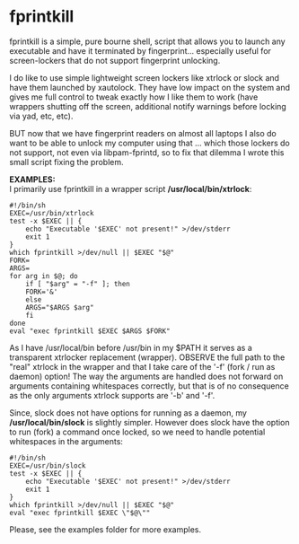 # fprintkill
fprintkill is a simple, pure bourne shell, script that allows you to launch any executable and have it terminated by fingerprint... especially useful for screen-lockers that do not support fingerprint unlocking.

I do like to use simple lightweight screen lockers like xtrlock or slock and have them launched by xautolock. They have low impact on the system and gives me full control to tweak exactly how I like them to work (have wrappers shutting off the screen, additional notify warnings before locking via yad, etc, etc).

BUT now that we have fingerprint readers on almost all laptops I also do want to be able to unlock my computer using that ... which those lockers do not support, not even via libpam-fprintd, so to fix that dilemma I wrote this small script fixing the problem.

__EXAMPLES:__\
I primarily use fprintkill in a wrapper script __/usr/local/bin/xtrlock__:
```shell
#!/bin/sh
EXEC=/usr/bin/xtrlock
test -x $EXEC || { 
    echo "Executable '$EXEC' not present!" >/dev/stderr
    exit 1
}
which fprintkill >/dev/null || $EXEC "$@"
FORK=
ARGS=
for arg in $@; do
    if [ "$arg" = "-f" ]; then
	FORK='&'
    else
	ARGS="$ARGS $arg"
    fi
done
eval "exec fprintkill $EXEC $ARGS $FORK"
```
As I have /usr/local/bin before /usr/bin in my $PATH it serves as a transparent xtrlocker replacement (wrapper). OBSERVE the full path to the "real" xtrlock in the wrapper and that I take care of the '-f' (fork / run as daemon) option! The way the arguments are handled does not forward on arguments containing whitespaces correctly, but that is of no consequence as the only arguments xtrlock supports are '-b' and '-f'.

Since, slock does not have options for running as a daemon, my __/usr/local/bin/slock__ is slightly simpler. However does slock have the option to run (fork) a command once locked, so we need to handle potential whitespaces in the arguments:
```shell
#!/bin/sh
EXEC=/usr/bin/slock
test -x $EXEC || { 
    echo "Executable '$EXEC' not present!" >/dev/stderr
    exit 1
}
which fprintkill >/dev/null || $EXEC "$@"
eval "exec fprintkill $EXEC \"$@\""
```

Please, see the examples folder for more examples.
